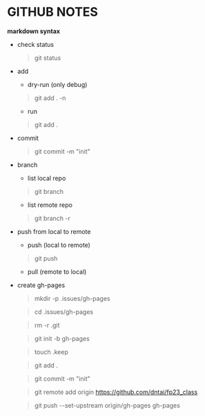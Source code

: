 # GITHUB NOTES

**markdown syntax**

+ check status
    > git status
+ add
    + dry-run (only debug)
    > git add . -n
    + run
    > git add .
+ commit 
    > git commit -m "init"

+ branch
    + list local repo
    > git branch
    + list remote repo
    > git branch -r

+ push from local to remote
    + push (local to remote)
    > git push
    + pull (remote to local)

+ create gh-pages
    > mkdir -p .issues/gh-pages
    
    > cd .issues/gh-pages
    
    > rm -r .git
    
    > git init -b gh-pages
    
    > touch .keep
    
    > git add .

    > git commit -m "init"
    
    > git remote add origin https://github.com/dntai/fp23_class

    > git push --set-upstream origin/gh-pages gh-pages
